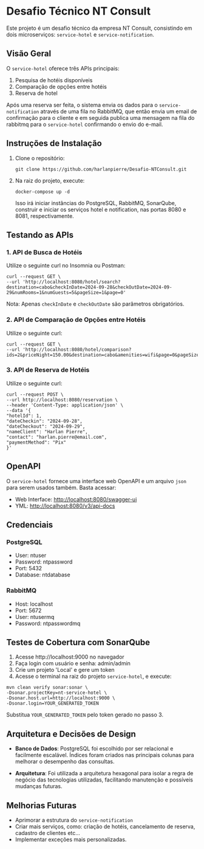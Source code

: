 # Desafio Técnico NT Consult

Este projeto é um desafio técnico da empresa NT Consult, consistindo em dois microserviços: `service-hotel` e `service-notification`.

## Visão Geral

O `service-hotel` oferece três APIs principais:
1. Pesquisa de hotéis disponíveis
2. Comparação de opções entre hotéis
3. Reserva de hotel

Após uma reserva ser feita, o sistema envia os dados para o `service-notification` através de uma fila no RabbitMQ, que então envia um email de confirmação para o cliente e em seguida publica uma mensagem na fila do rabbitmq para o `service-hotel` confirmando o envio do e-mail.

## Instruções de Instalação

1. Clone o repositório:
   ```
   git clone https://github.com/harlanpierre/Desafio-NTConsult.git
   ```

2. Na raiz do projeto, execute:
   ```
   docker-compose up -d
   ```

   Isso irá iniciar instâncias do PostgreSQL, RabbitMQ, SonarQube, construir e iniciar os serviços hotel e notification, nas portas 8080 e 8081, respectivamente.

## Testando as APIs

### 1. API de Busca de Hotéis

Utilize o seguinte curl no Insomnia ou Postman:

```
curl --request GET \
--url 'http://localhost:8080/hotel/search?destination=cabo&checkInDate=2024-09-28&checkOutDate=2024-09-29&numRooms=1&numGuests=5&pageSize=1&page=0'
```

Nota: Apenas `checkInDate` e `checkOutDate` são parâmetros obrigatórios.

### 2. API de Comparação de Opções entre Hotéis

Utilize o seguinte curl:

```
curl --request GET \
--url 'http://localhost:8080/hotel/comparison?ids=2&priceNight=150.00&destination=cabo&amenities=wifi&page=0&pageSize=10'
```

### 3. API de Reserva de Hotéis

Utilize o seguinte curl:

```
curl --request POST \
--url http://localhost:8080/reservation \
--header 'Content-Type: application/json' \
--data '{
"hotelId": 1,
"dateCheckin": "2024-09-28",
"dateCheckout": "2024-09-29",
"nameClient": "Harlan Pierre",
"contact": "harlan.pierre@email.com",
"paymentMethod": "Pix"
}'
```
## OpenAPI

O `service-hotel` fornece uma interface web OpenAPI e um arquivo `json` para serem usados também. Basta acessar:

* Web Interface: [http://localhost:8080/swagger-ui](http://localhost:8080/swagger-ui.html)
* YML: [http://localhost:8080/v3/api-docs](http://localhost:8080/v3/api-docs)

## Credenciais

### PostgreSQL
- User: ntuser
- Password: ntpassword
- Port: 5432
- Database: ntdatabase

### RabbitMQ
- Host: localhost
- Port: 5672
- User: ntusermq
- Password: ntpasswordmq

## Testes de Cobertura com SonarQube

1. Acesse http://localhost:9000 no navegador
2. Faça login com usuário e senha: admin/admin
3. Crie um projeto 'Local' e gere um token
4. Acesse o terminal na raiz do projeto `service-hotel`, e execute:

```
mvn clean verify sonar:sonar \
-Dsonar.projectKey=nt-service-hotel \
-Dsonar.host.url=http://localhost:9000 \
-Dsonar.login=YOUR_GENERATED_TOKEN
```

Substitua `YOUR_GENERATED_TOKEN` pelo token gerado no passo 3.

## Arquitetura e Decisões de Design

- **Banco de Dados**: PostgreSQL foi escolhido por ser relacional e facilmente escalável. Índices foram criados nas principais colunas para melhorar o desempenho das consultas.

- **Arquitetura**: Foi utilizada a arquitetura hexagonal para isolar a regra de negócio das tecnologias utilizadas, facilitando manutenção e possíveis mudanças futuras.

## Melhorias Futuras

- Aprimorar a estrutura do `service-notification`
- Criar mais serviços, como: criação de hotéis, cancelamento de reserva, cadastro de clientes etc...
- Implementar exceções mais personalizadas.